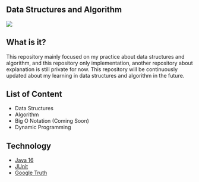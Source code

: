 ## Data Structures and Algorithm
<img src="https://www.azquotes.com/picture-quotes/quote-bad-programmers-worry-about-the-code-good-programmers-worry-about-data-structures-and-linus-torvalds-75-52-72.jpg"/>

## What is it?
This repository mainly focused on my practice about data structures and algorithm, and this repository only implementation, another repository about explanation is still private for now. This repository will be continuously updated about my learning in data structures and algorithm in the future.

## List of Content
- Data Structures
- Algorithm
- Big O Notation (Coming Soon)
- Dynamic Programming

## Technology
- <a href="https://www.java.com/">Java 16</a>
- <a href="https://junit.org/">JUnit</a>
- <a href="https://github.com/google/truth">Google Truth</a>
